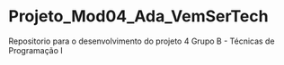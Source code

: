 # Projeto_Mod04_Ada_VemSerTech
Repositorio para o desenvolvimento do projeto 4 Grupo B - Técnicas de Programação I

